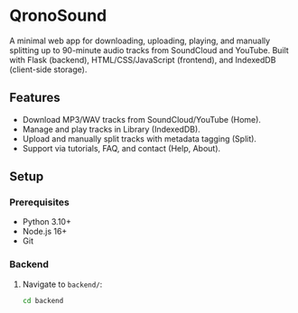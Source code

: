 # QronoSound

A minimal web app for downloading, uploading, playing, and manually splitting up to 90-minute audio tracks from SoundCloud and YouTube. Built with Flask (backend), HTML/CSS/JavaScript (frontend), and IndexedDB (client-side storage).

## Features
- Download MP3/WAV tracks from SoundCloud/YouTube (Home).
- Manage and play tracks in Library (IndexedDB).
- Upload and manually split tracks with metadata tagging (Split).
- Support via tutorials, FAQ, and contact (Help, About).

## Setup
### Prerequisites
- Python 3.10+
- Node.js 16+
- Git

### Backend
1. Navigate to `backend/`:
   ```bash
   cd backend